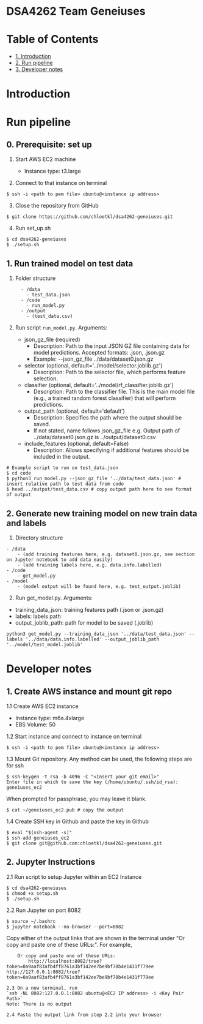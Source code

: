 # DSA4262 Team Geneiuses

# Table of Contents

- [1. Introduction](#introduction)
- [2. Run pipeline](#run-pipeline)
- [3. Developer notes](#developer-notes)

# Introduction

# Run pipeline

## 0. Prerequisite: set up
1. Start AWS EC2 machine
    - Instance type: t3.large
  
2. Connect to that instance on terminal
```
$ ssh -i <path to pem file> ubuntu@<instance ip address>
```

3. Close the repository from GitHub
```
$ git clone https://github.com/chloetkl/dsa4262-geneiuses.git
```

4. Run set_up.sh
```
$ cd dsa4262-geneiuses
$ ./setup.sh
```

## 1. Run trained model on test data
1. Folder structure
   ```
     - /data
       - test_data.json
     - /code
       - run_model.py
     - /output
       - (test_data.csv)
   ```

3. Run script `run_model.py`. Arguments:
    - json_gz_file (required)
        - Description: Path to the input JSON GZ file containing data for model predictions. Accepted formats: .json, .json.gz
        - Example: --json_gz_file ../data/dataset0.json.gz
    - selector (optional, default='../model/selector.joblib.gz')
        - Description: Path to the selector file, which performs feature selection.
    - classifier (optional, default='../model/rf_classifier.joblib.gz')
        - Description: Path to the classifier file. This is the main model file (e.g., a trained random forest classifier) that will perform predictions.
    - output_path (optional, default='default')
        - Description: Specifies the path where the output should be saved.
        - If not stated, name follows json_gz_file e.g. Output path of ../data/dataset0.json.gz is ../output/dataset0.csv
    - include_features (optional, default=False)
        - Description: Allows specifying if additional features should be included in the output.
```
# Example script to run on test_data.json
$ cd code
$ python3 run_model.py --json_gz_file '../data/test_data.json' # insert relative path to test data from code
$ head ../output/test_data.csv # copy output path here to see format of output
```

## 2. Generate new training model on new train data and labels
1. Directory structure
```
- /data
    - (add training features here, e.g. dataset0.json.gz, see section on Jupyter notebook to add data easily)
    - (add training labels here, e.g. data.info.labelled)
- /code
    - get_model.py
- /model
    - (model output will be found here, e.g. test_output.joblib)
```
2. Run get_model.py. Arguments:
- training_data_json: training features path (.json or .json.gz)
- labels: labels path
- output_joblib_path: path for model to be saved (.joblib)
```
python3 get_model.py --training_data_json '../data/test_data.json' --labels '../data/data.info.labelled' --output_joblib_path '../model/test_model.joblib'
```

# Developer notes
## 1. Create AWS instance and mount git repo

1.1 Create AWS EC2 instance
- Instance type: m6a.4xlarge
- EBS Volume: 50

1.2 Start instance and connect to instance on terminal
```
$ ssh -i <path to pem file> ubuntu@<instance ip address>
```

1.3 Mount Git repository. Any method can be used, the following steps are for ssh
```
$ ssh-keygen -t rsa -b 4096 -C "<Insert your git email>"
Enter file in which to save the key (/home/ubuntu/.ssh/id_rsa): geneiuses_ec2
```
When prompted for passphrase, you may leave it blank.
```
$ cat ~/geneiuses_ec2.pub # copy the output 
```

1.4 Create SSH key in Github and paste the key in Github
```
$ eval "$(ssh-agent -s)"
$ ssh-add geneiuses_ec2
$ git clone git@github.com:chloetkl/dsa4262-geneiuses.git
```


## 2. Jupyter Instructions 

2.1 Run script to setup Jupyter within an EC2 Instance 
```
$ cd dsa4262-geneiuses
$ chmod +x setup.sh
$ ./setup.sh
```

2.2 Run Jupyter on port 8082
```
$ source ~/.bashrc
$ jupyter notebook --no-browser --port=8082
```
Copy either of the output links that are shown in the terminal under "Or copy and paste one of these URLs:". For example,
```
    Or copy and paste one of these URLs:
        http://localhost:8082/tree?token=0a9aaf83afb4ff8761a3bf142ee7be9bf70b4e1431f779ee                                                                                http://127.0.0.1:8082/tree?token=0a9aaf83afb4ff8761a3bf142ee7be9bf70b4e1431f779ee 

2.3 On a new terminal, run
`ssh -NL 8082:127.0.0.1:8082 ubuntu@<EC2 IP address> -i <Key Pair Path>`
Note: There is no output

2.4 Paste the output link from step 2.2 into your browser

